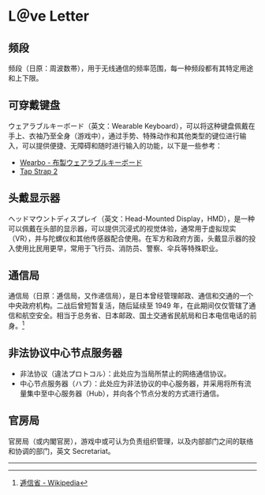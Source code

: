 # L＠ve Letter

## 频段

频段（日原：周波数帯），用于无线通信的频率范围，每一种频段都有其特定用途和上下限。

## 可穿戴键盘

ウェアラブルキーボード（英文：Wearable Keyboard），可以将这种键盘佩戴在手上、衣袖乃至全身（游戏中），通过手势、特殊动作和其他类型的键位进行输入，可以提供便捷、无障碍和随时进行输入的功能，以下是一些参考：

- [Wearbo - 布製ウェアラブルキーボード](https://gugen.jp/subscriptions/work/888)
- [Tap Strap 2](https://www.tapwithus.com/product/tap-strap-2/)

## 头戴显示器

ヘッドマウントディスプレイ（英文：Head-Mounted Display，HMD），是一种可以佩戴在头部的显示器，可以提供沉浸式的视觉体验，通常用于虚拟现实（VR），并与陀螺仪和其他传感器配合使用。在军方和政府方面，头戴显示器的投入使用比民用更早，常用于飞行员、消防员、警察、伞兵等特殊职业。

## 通信局

通信局（日原：逓信局，又作递信局），是日本曾经管理邮政、通信和交通的一个中央政府机构。二战后曾短暂复活，随后延续至 1949 年，在此期间仅仅管辖了通信和航空安全。相当于总务省、日本邮政、国土交通省民航局和日本电信电话的前身。[^1]

## 非法协议中心节点服务器

- 非法协议（違法プロトコル）：此处应为当局所禁止的网络通信协议。
- 中心节点服务器（ハブ）：此处应为非法协议的中心服务器，并采用将所有流量集中至中心服务器（Hub），并向各个节点分发的方式进行通信。

## 官房局

官房局（或内閣官房），游戏中或可认为负责组织管理，以及内部部门之间的联络和协调的部门，英文 Secretariat。

---

[^1]: [逓信省 - Wikipedia](https://ja.wikipedia.org/wiki/%E9%80%93%E4%BF%A1%E7%9C%81)
